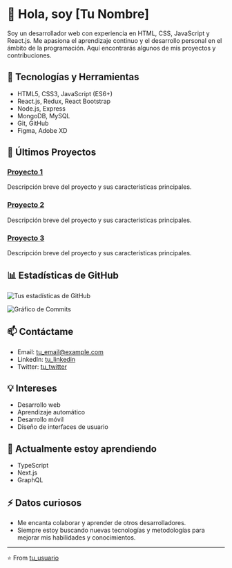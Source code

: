 # 👋 Hola, soy [Tu Nombre]

Soy un desarrollador web con experiencia en HTML, CSS, JavaScript y React.js. Me apasiona el aprendizaje continuo y el desarrollo personal en el ámbito de la programación. Aquí encontrarás algunos de mis proyectos y contribuciones.

## 🚀 Tecnologías y Herramientas

- HTML5, CSS3, JavaScript (ES6+)
- React.js, Redux, React Bootstrap
- Node.js, Express
- MongoDB, MySQL
- Git, GitHub
- Figma, Adobe XD

## 📝 Últimos Proyectos

### [Proyecto 1](https://github.com/tu_usuario/proyecto1)
Descripción breve del proyecto y sus características principales.

### [Proyecto 2](https://github.com/tu_usuario/proyecto2)
Descripción breve del proyecto y sus características principales.

### [Proyecto 3](https://github.com/tu_usuario/proyecto3)
Descripción breve del proyecto y sus características principales.

## 📊 Estadísticas de GitHub

![Tus estadísticas de GitHub](https://github-readme-stats.vercel.app/api?username=tu_usuario&show_icons=true&theme=radical)

![Gráfico de Commits](https://github-readme-streak-stats.herokuapp.com/?user=tu_usuario&theme=radical)

## 📫 Contáctame

- Email: [tu_email@example.com](mailto:tu_email@example.com)
- LinkedIn: [tu_linkedin](https://www.linkedin.com/in/tu_usuario)
- Twitter: [tu_twitter](https://twitter.com/tu_usuario)

## 💡 Intereses

- Desarrollo web
- Aprendizaje automático
- Desarrollo móvil
- Diseño de interfaces de usuario

## 🌱 Actualmente estoy aprendiendo

- TypeScript
- Next.js
- GraphQL

## ⚡ Datos curiosos

- Me encanta colaborar y aprender de otros desarrolladores.
- Siempre estoy buscando nuevas tecnologías y metodologías para mejorar mis habilidades y conocimientos.

---

⭐️ From [tu_usuario](https://github.com/tu_usuario)

